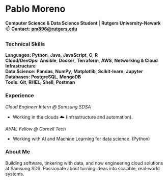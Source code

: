# **Pablo Moreno**  
**Computer Science & Data Science Student** | **Rutgers University-Newark**  
📫 **Contact:** **[pm896@rutgers.edu](mailto:pm896@rutgers.edu)**  

### **Technical Skills**  
**Languages:** **Python**, **Java**, **JavaScript**, **C**, **R**  
**Cloud/DevOps:** **Ansible**, **Docker**, **Terraform**, **AWS**, **Networking & Cloud Infrastructure**        
**Data Science:** **Pandas**, **NumPy**, **Matplotlib**, **Scikit-learn**, **Jupyter**  
**Databases:** **PostgreSQL**, **MongoDB**  
**Tools:** **Git**, **RHEL**, **Shell**, **Postman**   

### **Experience**
*Cloud Engineer Intern @ Samsung SDSA*

  - Working in the clouds ☁️ (Infrastructure and automation).

*AI/ML Fellow @ Cornell Tech*

  - Working with AI and Machine Learning for data science. (Python)

### **About Me**
Building software, tinkering with data, and now engineering cloud solutions at Samsung SDS. Passionate about turning ideas into scalable, real-world systems.


